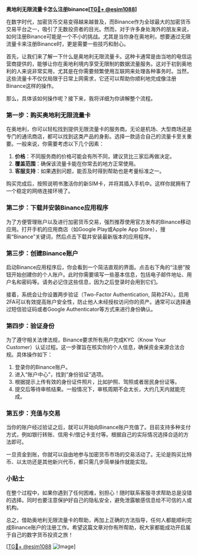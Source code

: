 **奥地利无限流量卡怎么注册binance[[TG💪+ @esim1088](https://t.me/s/esim1088)]**

在数字时代，加密货币交易变得越来越普及，而Binance作为全球最大的加密货币交易平台之一，吸引了无数投资者的目光。然而，对于许多身处海外的朋友来说，如何注册Binance可能是一个不小的挑战。尤其是当你身在奥地利，想要通过无限流量卡来注册Binance时，更是需要一些技巧和耐心。

首先，让我们来了解一下什么是奥地利无限流量卡。这种卡通常是由当地的电信运营商提供的，能够让你在奥地利境内享受无限制的数据流量服务。这对于初到奥地利的人来说非常实用，尤其是在你需要频繁使用互联网来处理各种事务时。当然，这些流量卡不仅仅局限于日常上网需求，它还可以帮助你顺利地完成像注册Binance这样的操作。

那么，具体该如何操作呢？接下来，我将详细为你讲解整个流程。

### 第一步：购买奥地利无限流量卡

在奥地利，你可以轻松找到提供无限流量卡的服务商。无论是机场、大型商场还是专门的通讯商店，都可以找到这类产品的身影。选择一款适合自己的流量卡至关重要。一般来说，你需要考虑以下几个因素：

1. **价格**：不同服务商的价格可能会有所不同，建议货比三家后再做决定。
2. **覆盖范围**：确保该流量卡能在你常去的地方正常使用。
3. **客服支持**：如果遇到问题，能否及时得到帮助也是考量标准之一。

购买完成后，按照说明书激活你的新SIM卡，并将其插入手机中。这样你就拥有了一个稳定的网络连接环境了。

### 第二步：下载并安装Binance应用程序

为了方便管理账户以及进行加密货币交易，强烈推荐使用官方发布的Binance移动应用。打开手机的应用商店（如Google Play或Apple App Store），搜索“Binance”关键词，然后点击下载并安装最新版本的应用程序。

### 第三步：创建Binance账户

启动Binance应用程序后，你会看到一个简洁直观的界面。点击右下角的“注册”按钮开始创建你的个人账户。此时你需要填写一些基本信息，包括电子邮件地址、用户名和密码等。请务必记住这些信息，因为之后登录时会用到它们。

接着，系统会让你设置两步验证（Two-Factor Authentication, 简称2FA）。启用2FA可以有效提高账户安全性，防止他人未经授权访问你的资产。通常可以选择通过短信验证码或者Google Authenticator等方式来进行身份确认。

### 第四步：验证身份

为了遵守相关法律法规，Binance要求所有用户完成KYC（Know Your Customer）认证过程。这一步骤旨在核实你的个人信息，确保资金来源合法合规。具体操作如下：

1. 登录你的Binance账户。
2. 进入“账户中心”，找到“身份验证”选项。
3. 根据提示上传有效的身份证件照片，比如护照、驾照或者居民身份证等。
4. 提交后等待审核结果。一般情况下，审核周期不会太长，大约几天内就能完成。

### 第五步：充值与交易

当你的账户经过验证之后，就可以开始向Binance账户充值了。目前支持多种支付方式，例如银行转账、信用卡/借记卡支付等。根据自己的实际情况选择合适的方法即可。

一旦资金到账，你就可以自由地参与加密货币市场的交易活动了。无论是购买比特币、以太坊还是其他新兴代币，都只需几步简单操作就能实现。

### 小贴士

在整个过程中，如果你遇到了任何困难，别担心！随时联系客服寻求帮助总是没错的选择。同时也要注意保护好自己的隐私安全，避免泄露敏感信息给不可信的人或机构。

总之，借助奥地利无限流量卡的帮助，再加上正确的方法指导，任何人都能顺利完成Binance账户的注册工作。希望这篇文章对你有所帮助，祝大家都能成功开启属于自己的数字货币投资之旅！

[[TG💪+ @esim1088](https://t.me/s/esim1088) ![Image](https://i.postimg.cc/4NQfJmqS/Snipaste-2025-05-13-00-14-12.png)]